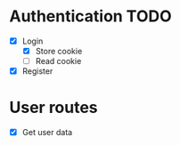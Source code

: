 # Authentication TODO

- [x] Login
    - [x] Store cookie
    - [ ] Read cookie
- [x] Register

# User routes

- [x] Get user data
